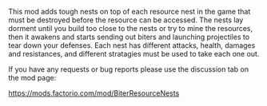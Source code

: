 This mod adds tough nests on top of each resource nest in the game that must be destroyed before the resource can be accessed. The nests lay dorment until you build too close to the nests or try to mine the resources, then it awakens and starts sending out biters and launching projectiles to tear down your defenses. Each nest has different attacks, health, damages and resistances, and different stratagies must be used to take each one out.

If you have any requests or bug reports please use the discussion tab on the mod page:
 
https://mods.factorio.com/mod/BiterResourceNests
